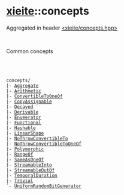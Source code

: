 # [xieite](../README.md)::concepts
Aggregated in header [<xieite/concepts.hpp>](../include/xieite/concepts.hpp)

<br/>

Common concepts

<br/><br/>

<pre><code>concepts/
|- <a href="./concepts/Aggregate.md">Aggregate</a>
|- <a href="./concepts/Arithmetic.md">Arithmetic</a>
|- <a href="./concepts/ConvertibleToOneOf.md">ConvertibleToOneOf</a>
|- <a href="./concepts/CopyAssignable.md">CopyAssignable</a>
|- <a href="./concepts/Decayed.md">Decayed</a>
|- <a href="./concepts/Derivable.md">Derivable</a>
|- <a href="./concepts/Enumerator.md">Enumerator</a>
|- <a href="./concepts/Functional.md">Functional</a>
|- <a href="./concepts/Hashable.md">Hashable</a>
|- <a href="./concepts/LinearShape.md">LinearShape</a>
|- <a href="./concepts/NoThrowConvertibleTo.md">NoThrowConvertibleTo</a>
|- <a href="./concepts/NoThrowConvertibleToOneOf.md">NoThrowConvertibleToOneOf</a>
|- <a href="./concepts/Polymorphic.md">Polymorphic</a>
|- <a href="./concepts/RangeOf.md">RangeOf</a>
|- <a href="./concepts/SameAsOneOf.md">SameAsOneOf</a>
|- <a href="./concepts/StreamableInto.md">StreamableInto</a>
|- <a href="./concepts/StreamableOutOf.md">StreamableOutOf</a>
|- <a href="./concepts/TemporalDuration.md">TemporalDuration</a>
|- <a href="./concepts/Trivial.md">Trivial</a>
`- <a href="./concepts/UniformRandomBitGenerator.md">UniformRandomBitGenerator</a>
</code></pre>
